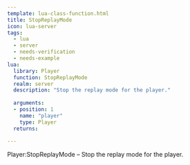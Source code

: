 ```yaml
---
template: lua-class-function.html
title: StopReplayMode
icon: lua-server
tags:
  - lua
  - server
  - needs-verification
  - needs-example
lua:
  library: Player
  function: StopReplayMode
  realm: server
  description: "Stop the replay mode for the player."
  
  arguments:
  - position: 1
    name: "player"
    type: Player
  returns:
    
---
```


<div class="lua__search__keywords">
Player:StopReplayMode &#x2013; Stop the replay mode for the player.
</div>
